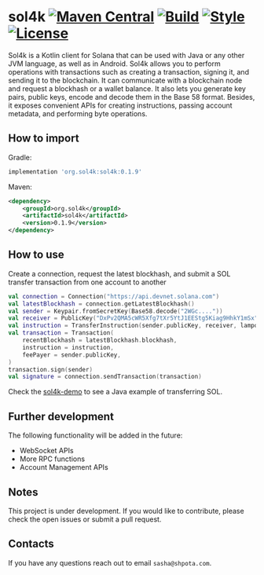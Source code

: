 # sol4k [![Maven Central](https://maven-badges.herokuapp.com/maven-central/org.sol4k/sol4k/badge.svg)](https://search.maven.org/artifact/org.sol4k/sol4k) [![Build](https://github.com/sol4k/sol4k/actions/workflows/build.yml/badge.svg)](https://github.com/sol4k/sol4k/actions/workflows/build.yml) [![Style](https://github.com/sol4k/sol4k/actions/workflows/lint.yml/badge.svg)](https://github.com/sol4k/sol4k/actions/workflows/lint.yml) [![License](https://img.shields.io/badge/License-Apache_2.0-green.svg)](https://github.com/sol4k/sol4k/blob/main/LICENSE)

Sol4k is a Kotlin client for Solana that can be used with
Java or any other JVM language, as well as in Android.
Sol4k allows you to perform operations with transactions
such as creating a transaction, signing it, and sending it
to the blockchain. It can communicate with a blockchain node
and request a blockhash or a wallet balance.
It also lets you generate key pairs, public keys, encode and
decode them in the Base 58 format. Besides, it exposes convenient
APIs for creating instructions, passing account metadata,
and performing byte operations.

## How to import

Gradle:
```groovy
implementation 'org.sol4k:sol4k:0.1.9'
```

Maven:
```xml
<dependency>
    <groupId>org.sol4k</groupId>
    <artifactId>sol4k</artifactId>
    <version>0.1.9</version>
</dependency>
```

## How to use

Create a connection, request the latest blockhash, and submit
a SOL transfer transaction from one account to another
```kotlin
val connection = Connection("https://api.devnet.solana.com")
val latestBlockhash = connection.getLatestBlockhash()
val sender = Keypair.fromSecretKey(Base58.decode("2WGc...."))
val receiver = PublicKey("DxPv2QMA5cWR5Xfg7tXr5YtJ1EEStg5Kiag9HhkY1mSx")
val instruction = TransferInstruction(sender.publicKey, receiver, lamports = 1000)
val transaction = Transaction(
    recentBlockhash = latestBlockhash.blockhash,
    instruction = instruction,
    feePayer = sender.publicKey,
)
transaction.sign(sender)
val signature = connection.sendTransaction(transaction)
```
Check the [sol4k-demo](https://github.com/sol4k/sol4k-demo) to see a Java example
of transferring SOL.

## Further development

The following functionality will be added in the future:
 - WebSocket APIs
 - More RPC functions
 - Account Management APIs

## Notes

This project is under development. If you would like to
contribute, please check the open issues or submit
a pull request.

## Contacts

If you have any questions reach out to email `sasha@shpota.com`. 

